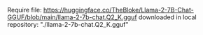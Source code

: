 Require file: https://huggingface.co/TheBloke/Llama-2-7B-Chat-GGUF/blob/main/llama-2-7b-chat.Q2_K.gguf downloaded in local 
repository: "./llama-2-7b-chat.Q2_K.gguf"
